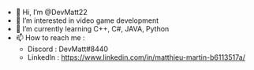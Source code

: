 - 👋 Hi, I’m @DevMatt22
- 👀 I’m interested in video game development
- 🌱 I’m currently learning C++, C#, JAVA, Python
- 📫 How to reach me : 
  - Discord : DevMatt#8440
  - LinkedIn : https://www.linkedin.com/in/matthieu-martin-b6113517a/ 

<!---
DevMatt22/DevMatt22 is a ✨ special ✨ repository because its `README.md` (this file) appears on your GitHub profile.
You can click the Preview link to take a look at your changes.
--->
